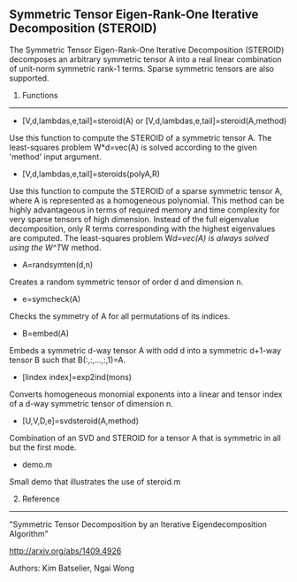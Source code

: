 Symmetric Tensor Eigen-Rank-One Iterative Decomposition (STEROID)
-----------------------------------------------------------------

The Symmetric Tensor Eigen-Rank-One Iterative Decomposition (STEROID) decomposes an arbitrary symmetric tensor A into a real linear combination of unit-norm symmetric rank-1 terms. Sparse symmetric tensors are also supported.

1. Functions
------------

* [V,d,lambdas,e,tail]=steroid(A) or [V,d,lambdas,e,tail]=steroid(A,method)

Use this function to compute the STEROID of a symmetric tensor A. The least-squares problem W*d=vec(A) is solved according to the given 'method' input argument.

* [V,d,lambdas,e,tail]=steroids(polyA,R)

Use this function to compute the STEROID of a sparse symmetric tensor A, where A is represented as a homogeneous polynomial. This method can be highly advantageous in terms of required memory and time complexity for very sparse tensors of high dimension. Instead of the full eigenvalue decomposition, only R terms corresponding with the highest eigenvalues are computed. The least-squares problem W*d=vec(A) is always solved using the W^T*W method.

* A=randsymten(d,n)

Creates a random symmetric tensor of order d and dimension n.

* e=symcheck(A)

Checks the symmetry of A for all permutations of its indices.

* B=embed(A)

Embeds a symmetric d-way tensor A with odd d into a symmetric d+1-way tensor B such that B(:,:,...,:,1)=A.

* [lindex index]=exp2ind(mons)

Converts homogeneous monomial exponents into a linear and tensor index of a d-way symmetric tensor of dimension n.

* [U,V,D,e]=svdsteroid(A,method)

Combination of an SVD and STEROID for a tensor A that is symmetric in all but the first mode.

* demo.m

Small demo that illustrates the use of steroid.m

2. Reference
------------

"Symmetric Tensor Decomposition by an Iterative Eigendecomposition Algorithm"

http://arxiv.org/abs/1409.4926


Authors: Kim Batselier, Ngai Wong
